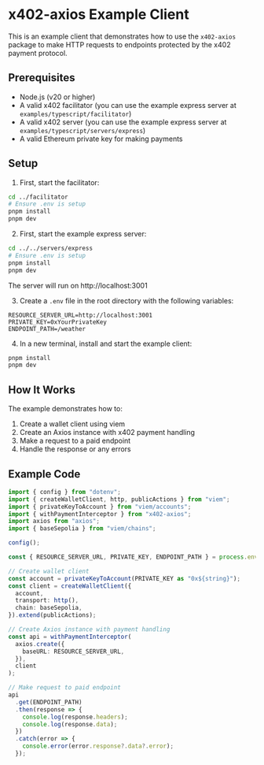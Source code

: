 # x402-axios Example Client

This is an example client that demonstrates how to use the `x402-axios` package to make HTTP requests to endpoints protected by the x402 payment protocol.

## Prerequisites

- Node.js (v20 or higher)
- A valid x402 facilitator (you can use the example express server at `examples/typescript/facilitator`)
- A valid x402 server (you can use the example express server at `examples/typescript/servers/express`)
- A valid Ethereum private key for making payments

## Setup

1. First, start the facilitator:

```bash
cd ../facilitator
# Ensure .env is setup
pnpm install
pnpm dev
```

2. First, start the example express server:
```bash
cd ../../servers/express
# Ensure .env is setup
pnpm install
pnpm dev
```
The server will run on http://localhost:3001

3. Create a `.env` file in the root directory with the following variables:
```env
RESOURCE_SERVER_URL=http://localhost:3001
PRIVATE_KEY=0xYourPrivateKey
ENDPOINT_PATH=/weather
```

4. In a new terminal, install and start the example client:
```bash
pnpm install
pnpm dev
```

## How It Works

The example demonstrates how to:
1. Create a wallet client using viem
2. Create an Axios instance with x402 payment handling
3. Make a request to a paid endpoint
4. Handle the response or any errors

## Example Code

```typescript
import { config } from "dotenv";
import { createWalletClient, http, publicActions } from "viem";
import { privateKeyToAccount } from "viem/accounts";
import { withPaymentInterceptor } from "x402-axios";
import axios from "axios";
import { baseSepolia } from "viem/chains";

config();

const { RESOURCE_SERVER_URL, PRIVATE_KEY, ENDPOINT_PATH } = process.env;

// Create wallet client
const account = privateKeyToAccount(PRIVATE_KEY as "0x${string}");
const client = createWalletClient({
  account,
  transport: http(),
  chain: baseSepolia,
}).extend(publicActions);

// Create Axios instance with payment handling
const api = withPaymentInterceptor(
  axios.create({
    baseURL: RESOURCE_SERVER_URL,
  }),
  client
);

// Make request to paid endpoint
api
  .get(ENDPOINT_PATH)
  .then(response => {
    console.log(response.headers);
    console.log(response.data);
  })
  .catch(error => {
    console.error(error.response?.data?.error);
  });
```
